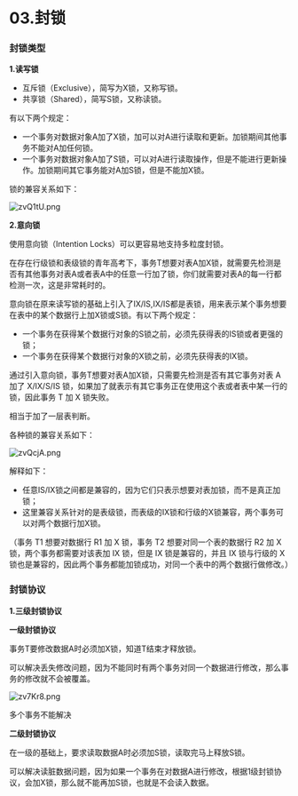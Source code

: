 # 03.封锁

### 封锁类型


**1.读写锁**

- 互斥锁（Exclusive），简写为X锁，又称写锁。
- 共享锁（Shared），简写S锁，又称读锁。

有以下两个规定：

- 一个事务对数据对象A加了X锁，加可以对A进行读取和更新。加锁期间其他事务不能对A加任何锁。
- 一个事务对数据对象A加了S锁，可以对A进行读取操作，但是不能进行更新操作。加锁期间其它事务能对A加S锁，但是不能加X锁。

锁的兼容关系如下：

![zvQ1tU.png](https://s1.ax1x.com/2022/12/24/zvQ1tU.png)


**2.意向锁**

使用意向锁（Intention Locks）可以更容易地支持多粒度封锁。

在存在行级锁和表级锁的青年高考下，事务T想要对表A加X锁，就需要先检测是否有其他事务对表A或者表A中的任意一行加了锁，你们就需要对表A的每一行都检测一次，这是非常耗时的。

意向锁在原来读写锁的基础上引入了IX/IS,IX/IS都是表锁，用来表示某个事务想要在表中的某个数据行上加X锁或S锁。有以下两个规定：

- 一个事务在获得某个数据行对象的S锁之前，必须先获得表的IS锁或者更强的锁；
- 一个事务在获得某个数据行对象的X锁之前，必须先获得表的IX锁。

通过引入意向锁，事务T想要对表A加X锁，只需要先检测是否有其它事务对表 A 加了 X/IX/S/IS 锁，如果加了就表示有其它事务正在使用这个表或者表中某一行的锁，因此事务 T 加 X 锁失败。

相当于加了一层表判断。

各种锁的兼容关系如下：

![zvQcjA.png](https://s1.ax1x.com/2022/12/24/zvQcjA.png)

解释如下：

- 任意IS/IX锁之间都是兼容的，因为它们只表示想要对表加锁，而不是真正加锁；
- 这里兼容关系针对的是表级锁，而表级的IX锁和行级的X锁兼容，两个事务可以对两个数据行加X锁。

（事务 T1 想要对数据行 R1 加 X 锁，事务 T2 想要对同一个表的数据行 R2 加 X 锁，两个事务都需要对该表加 IX 锁，但是 IX 锁是兼容的，并且 IX 锁与行级的 X 锁也是兼容的，因此两个事务都能加锁成功，对同一个表中的两个数据行做修改。）


### 封锁协议

**1.三级封锁协议**

**一级封锁协议**

事务T要修改数据A时必须加X锁，知道T结束才释放锁。

可以解决丢失修改问题，因为不能同时有两个事务对同一个数据进行修改，那么事务的修改就不会被覆盖。

![zv7Kr8.png](https://s1.ax1x.com/2022/12/25/zv7Kr8.png)


多个事务不能解决

**二级封锁协议**

在一级的基础上，要求读取数据A时必须加S锁，读取完马上释放S锁。

可以解决读脏数据问题，因为如果一个事务在对数据A进行修改，根据1级封锁协议，会加X锁，那么就不能再加S锁，也就是不会读入数据。


